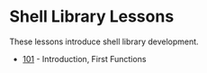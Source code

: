 
# Shell Library Lessons

These lessons introduce shell library development. 

+ [101](./101/index.html) - Introduction, First Functions
